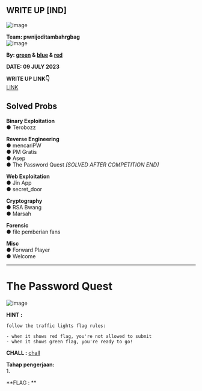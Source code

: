 ## WRITE UP [IND]  

![image](https://github.com/PlasmaRing/CTF-WRITE-UP/assets/92077284/cfa6d2fb-de39-4d76-8cc7-fd9a3299a3df)



**Team: pwnijoditambahrgbag**  
![image](https://github.com/PlasmaRing/CTF-WRITE-UP/assets/92077284/936bbda0-da18-4673-966e-91b797c96c08)


**By: [green](https://github.com/PlasmaRing) & [blue]() & [red]()**   

**DATE: 09 JULY 2023**  

**WRITE UP LINK👇**  
[LINK](https://github.com/PlasmaRing/CTF-WRITE-UP/blob/f63454c2183cb3a04055b5509ca0f82d4567b2f2/TechnoFair%2010%20CTF%202023/FILE/CTF_TECHNOFAIR10.0_PWNRGBDITAMBAHIJO.pdf)

## Solved Probs


**Binary Exploitation**  
● Terobozz  

**Reverse Engineering**  
● mencariPW  
● PM Gratis  
● Asep  
● The Password Quest *[SOLVED AFTER COMPETITION END]*  
  
**Web Exploitation**  
● Jin App  
● secret_door  

**Cryptography**  
● RSA Bwang  
● Marsah  

**Forensic**  
● file pemberian fans  

**Misc**  
● Forward Player  
● Welcome  

---
# The Password Quest  
![image](https://github.com/PlasmaRing/CTF-WRITE-UP/assets/92077284/582f7390-629d-4bf1-bce8-dca24fa83ee6)  

**HINT :**  
```
follow the traffic lights flag rules:

- when it shows red flag, you're not allowed to submit
- when it shows green flag, you're ready to go!
```

**CHALL :** [chall](https://github.com/PlasmaRing/CTF-WRITE-UP/blob/0e3b4ce4729c33224c25e01a3760b640dcb2daa5/TechnoFair%2010%20CTF%202023/FILE/chall)  

**Tahap pengerjaan:**  
1. 

**FLAG : **

